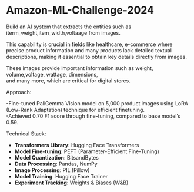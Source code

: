 # Amazon-ML-Challenge-2024
Build an AI system that  extracts the entities such as iterm_weight,item_width,voltaage from images.

This capability is crucial in fields like healthcare, e-commerce where precise product information and many products lack detailed textual descriptions, making it essential to obtain key details directly from images.     

These images provide important information such as weight, volume,voltage, wattage, dimensions,  
and many more, which are critical for digital stores.

Approach:

-Fine-tuned PaliGemma Vision model on 5,000 product images using LoRA (Low-Rank Adaptation)
 technique for efficient finetuning.  
-Achieved 0.70 F1 score through fine-tuning, compared to base model’s 0.59.  

Technical Stack:  
- **Transformers Library**: Hugging Face Transformers    
- **Model Fine-tuning**: PEFT (Parameter-Efficient Fine-Tuning)   
- **Model Quantization**: BitsandBytes   
- **Data Processing**: Pandas, NumPy  
- **Image Processing**: PIL (Pillow)  
- **Model Training**: Hugging Face Trainer  
- **Experiment Tracking**: Weights & Biases (W&B)     


